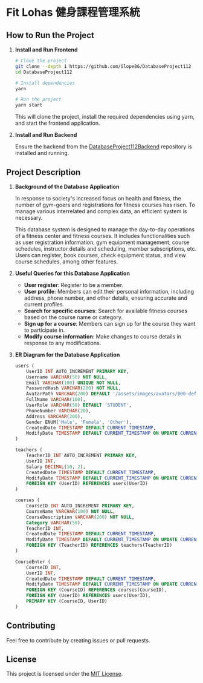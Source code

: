 # Fit Lohas 健身課程管理系統

## How to Run the Project

1. **Install and Run Frontend**

    ```bash
    # Clone the project
    git clone --depth 1 https://github.com/Slope86/DatabaseProject112
    cd DatabaseProject112
    
    # Install dependencies
    yarn
    
    # Run the project
    yarn start
    ```

    This will clone the project, install the required dependencies using yarn, and start the frontend application.

2. **Install and Run Backend**

    Ensure the backend from the [DatabaseProject112Backend](https://github.com/Slope86/DatabaseProject112Backend) repository is installed and running.

## Project Description

1. **Background of the Database Application**

    In response to society's increased focus on health and fitness, the number of gym-goers and registrations for fitness courses has risen. To manage various interrelated and complex data, an efficient system is necessary.

    This database system is designed to manage the day-to-day operations of a fitness center and fitness courses. It includes functionalities such as user registration information, gym equipment management, course schedules, instructor details and scheduling, member subscriptions, etc. Users can register, book courses, check equipment status, and view course schedules, among other features.

2. **Useful Queries for this Database Application**

    - **User register**: Register to be a member.
    - **User profile**: Members can edit their personal information, including address, phone number, and other details, ensuring accurate and current profiles.
    - **Search for specific courses**: Search for available fitness courses based on the course name or category.
    - **Sign up for a course**: Members can sign up for the course they want to participate in.
    - **Modify course information**: Make changes to course details in response to any modifications.

3. **ER Diagram for the Database Application**

    ```sql
    users (
        UserID INT AUTO_INCREMENT PRIMARY KEY,
        Username VARCHAR(50) NOT NULL,
        Email VARCHAR(100) UNIQUE NOT NULL,
        PasswordHash VARCHAR(200) NOT NULL,
        AvatarPath VARCHAR(200) DEFAULT '/assets/images/avatars/000-default.png ',
        FullName VARCHAR(100),
        UserRole VARCHAR(50) DEFAULT 'STUDENT',
        PhoneNumber VARCHAR(20),
        Address VARCHAR(200),
        Gender ENUM('Male', 'Female', 'Other'),
        CreatedDate TIMESTAMP DEFAULT CURRENT_TIMESTAMP,
        ModifyDate TIMESTAMP DEFAULT CURRENT_TIMESTAMP ON UPDATE CURRENT_TIMESTAMP
    )

    teachers (
        TeacherID INT AUTO_INCREMENT PRIMARY KEY,
        UserID INT,
        Salary DECIMAL(10, 2),
        CreatedDate TIMESTAMP DEFAULT CURRENT_TIMESTAMP,
        ModifyDate TIMESTAMP DEFAULT CURRENT_TIMESTAMP ON UPDATE CURRENT_TIMESTAMP,
        FOREIGN KEY (UserID) REFERENCES users(UserID)
    )

    courses (
        CourseID INT AUTO_INCREMENT PRIMARY KEY,
        CourseName VARCHAR(100) NOT NULL,
        CourseDescription VARCHAR(200) NOT NULL,
        Category VARCHAR(50),
        TeacherID INT,
        CreatedDate TIMESTAMP DEFAULT CURRENT_TIMESTAMP,
        ModifyDate TIMESTAMP DEFAULT CURRENT_TIMESTAMP ON UPDATE CURRENT_TIMESTAMP,
        FOREIGN KEY (TeacherID) REFERENCES teachers(TeacherID)
    )

    CourseEnter (
        CourseID INT,
        UserID INT,
        CreatedDate TIMESTAMP DEFAULT CURRENT_TIMESTAMP,
        ModifyDate TIMESTAMP DEFAULT CURRENT_TIMESTAMP ON UPDATE CURRENT_TIMESTAMP,
        FOREIGN KEY (CourseID) REFERENCES courses(CourseID),
        FOREIGN KEY (UserID) REFERENCES users(UserID),
        PRIMARY KEY (CourseID, UserID)
    )
    ```

## Contributing

Feel free to contribute by creating issues or pull requests.

## License

This project is licensed under the [MIT License](LICENSE.md).